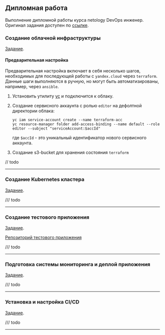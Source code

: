 ## Дипломная работа

Выполнение дипломной работы курса netology DevOps инженер. Оригинал задания доступен по [ссылке](https://github.com/netology-code/devops-diplom-yandexcloud/blob/main/README.md).

### Создание облачной инфраструктуры

[Задание](./tasks.md#создание-облачной-инфраструктуры).

#### Предварительная настройка

Предварительная настройка включает в себя несколько шагов, необходимых для последующей работы с `yandex.cloud` через `terraform`.
Данные шаги выполняются в ручную, но могут быть автоматизированы, например, через `ansible`.

1. Установить утилиту [yc](https://cloud.yandex.ru/docs/cli/quickstart) и подключится к облаку.
2. Создание сервисного аккаунта с ролью `editor` на дефолтной директории облака:

    ```shell
    yc iam service-account create --name terraform-acc
    yc resource-manager folder add-access-binding --name default --role editor --subject "serviceAccount:$accId"
    ```
    
    где `$accId` - это уникальный идентификатор нового сервисного аккаунта.
3. Создание s3-bucket для хранения состояния `terraform`

// todo

---

### Создание Kubernetes кластера

[Задание](./tasks.md#создание-Kubernetes-кластера).

/// todo

---

### Создание тестового приложения

[Задание](./tasks.md#создание-тестового-приложения).

[Репозиторий тестового приложения](https://github.com/Dannecron/parcel-example-neko)

/// todo

---

### Подготовка cистемы мониторинга и деплой приложения

[Задание](./tasks.md#подготовка-cистемы-мониторинга-и-деплой-приложения).

/// todo

---

### Установка и настройка CI/CD

[Задание](./tasks.md#установка-и-настройка-CI/CD).

/// todo

---
